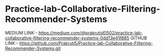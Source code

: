 # Practice-lab-Collaborative-Filtering-Recommender-Systems

MEDIUM LINK:- https://medium.com/@prakrutid0502/practice-lab-collaborative-filtering-recommender-systems-0dd13e41f885
GITHUB LINK:- https://github.com/Prakruti5/Practice-lab-Collaborative-Filtering-Recommender-Systems.git

